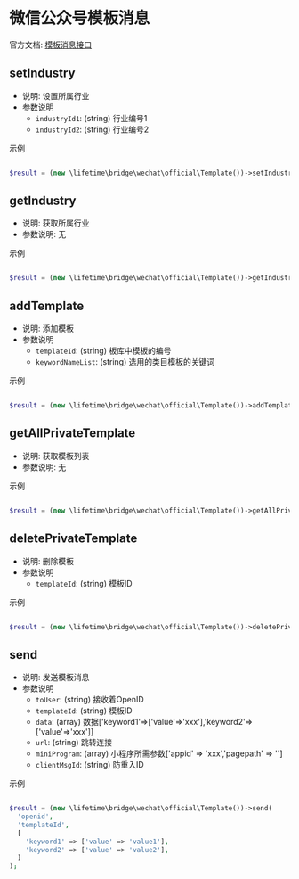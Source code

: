 # 微信公众号模板消息

官方文档: [模板消息接口](https://developers.weixin.qq.com/doc/offiaccount/Message_Management/Template_Message_Interface.html)

## setIndustry
- 说明: 设置所属行业
- 参数说明
  + `industryId1`: (string) 行业编号1
  + `industryId2`: (string) 行业编号2

示例
~~~php

$result = (new \lifetime\bridge\wechat\official\Template())->setIndustry('industryId1', 'industryId1');

~~~

## getIndustry
- 说明: 获取所属行业
- 参数说明: 无

示例
~~~php

$result = (new \lifetime\bridge\wechat\official\Template())->getIndustry();

~~~

## addTemplate
- 说明: 添加模板
- 参数说明
  + `templateId`: (string) 板库中模板的编号
  + `keywordNameList`: (string) 选用的类目模板的关键词

示例
~~~php

$result = (new \lifetime\bridge\wechat\official\Template())->addTemplate('templateId', ['keyword1', 'keyword2']);

~~~

## getAllPrivateTemplate
- 说明: 获取模板列表
- 参数说明: 无

示例
~~~php

$result = (new \lifetime\bridge\wechat\official\Template())->getAllPrivateTemplate();

~~~

## deletePrivateTemplate
- 说明: 删除模板
- 参数说明
  + `templateId`: (string) 模板ID

示例
~~~php

$result = (new \lifetime\bridge\wechat\official\Template())->deletePrivateTemplate('templateId');

~~~

## send
- 说明: 发送模板消息
- 参数说明
  +  `toUser`: (string) 接收着OpenID
  + `templateId`: (string) 模板ID
  + `data`: (array) 数据['keyword1'=>['value'=>'xxx'],'keyword2'=>['value'=>'xxx']]
  + `url`: (string) 跳转连接
  + `miniProgram`: (array) 小程序所需参数['appid' => 'xxx','pagepath' => '']
  +  `clientMsgId`: (string) 防重入ID

示例
~~~php

$result = (new \lifetime\bridge\wechat\official\Template())->send(
  'openid',
  'templateId',
  [
    'keyword1' => ['value' => 'value1'],
    'keyword2' => ['value' => 'value2'],
  ]
);

~~~
